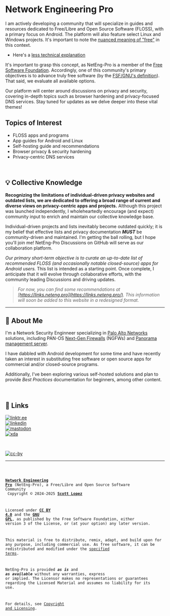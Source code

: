 <!-- SPDX-License-Identifier: (CC-BY-4.0 OR GPL-3.0-or-later) -->
<!-- This file is part of Network Engineering Pro -->
<!--

Network Engineering Pro (NetEng-Pro), a Free/Libre and Open Source Community
Copyright © 2024 Scott Lopez

---

I. Creative Commons Attribution 4.0 International

Network Engineering Pro (the "Licensed Material") is licensed under Creative Commons Attribution 4.0 International ("CC BY 4.0").
To view a copy of this license, visit https://creativecommons.org/licenses/by/4.0/.

Per the terms of the License, you are free to distribute, remix, adapt, and build upon the Licensed Material for any purpose, even commercially.
You must give appropriate credit, provide a link to the License, and indicate if changes were made.

The Licensor offers the Licensed Material as-is and as-available, and makes no representations or warranties of any kind concerning the Licensed Material, whether express, implied, statutory, or other. This includes, without limitation, warranties of title, merchantability, fitness for a particular purpose, non-infringement, absence of latent or other defects, accuracy, or the presence or absence of errors, whether or not known or discoverable.

Permissions beyond the scope of this License—or instead of those permitted by this License—may be available as further defined within this document.

  SPDX Reference: https://spdx.org/licenses/CC-BY-4.0.html
  Canonical URL: https://creativecommons.org/licenses/by/4.0/

---

II. GNU General Public License

Network Engineering Pro is free software: you can redistribute it and/or modify it under the terms of the GNU General Public License ("GNU GPL") as published by the Free Software Foundation, either version 3 of the License, or (at your option) any later version.

This material is distributed in the hope that it will be useful, but WITHOUT ANY WARRANTY; without even the implied warranty of MERCHANTABILITY or
FITNESS FOR A PARTICULAR PURPOSE.

See the GNU General Public License for more details.

  SPDX Reference: https://spdx.org/licenses/GPL-3.0-or-later.html
  Canonical URL: https://www.gnu.org/licenses/gpl-3.0.html

---

Author: Scott Lopez
Email: <contact@neteng.pro>
Web: <https://bio.neteng.pro>

-->

# Network Engineering Pro

I am actively developing a community that will specialize in guides and
resources dedicated to Free/Libre and Open Source Software (FLOSS), with a
primary focus on Android. The platform will also feature select Linux and
Windows projects. It's important to note the
[nuanced meaning of "free"](https://www.gnu.org/philosophy/free-sw.html) in this
context.

- Here's a
  [less technical explanation](https://itsfoss.com/what-is-foss/#free-in-free-and-open-source-software-does-not-mean-free-of-cost)

It's important to grasp this concept, as NetEng-Pro is a member of the
[Free Software Foundation](https://www.fsf.org). Accordingly, one of this
community's primary objectives is to advance truly free software (by the
[FSF/GNU's definition](https://www.gnu.org/philosophy/free-sw.html#fs-definition)).
That said, we evaluate all available options.

Our platform will center around discussions on privacy and security, covering
in-depth topics such as browser hardening and privacy-focused DNS services. Stay
tuned for updates as we delve deeper into these vital themes!

## Topics of Interest

- FLOSS apps and programs
- App guides for Android and Linux
- Self-hosting guide and recommendations
- Browser privacy & security hardening
- Privacy-centric DNS services

&NonBreakingSpace; <!-- space for clarity -->

## 💡 Collective Knowledge

**Recognizing the limitations of individual-driven privacy websites and outdated
lists, we are dedicated to offering a broad range of current and diverse views
on privacy-centric apps and projects.** Although this project was launched
independently, I wholeheartedly encourage (and expect) community input to enrich
and maintain our collective knowledge base.

Individual-driven projects and lists inevitably become outdated quickly; it is
my belief that effective lists and privacy documentation **_MUST_** be
community-driven and maintained. I'm getting the ball rolling, but I hope you'll
join me! NetEng-Pro Discussions on GitHub will serve as our collaboration
platform.

_Our primary short-term objective is to curate an up-to-date list of recommended
FLOSS (and occasionally notable closed-source) apps for Android users._ This
list is intended as a starting point. Once complete, I anticipate that it will
evolve through collaborative efforts, with the community leading Discussions and
driving updates.

> _For now, you can find some recommendations at
> [https://links.neteng.pro](https://links.neteng.pro/). This information
> will soon be added to this website in a redesigned format._

---

## 🚀 About Me

I'm a Network Security Enginneer specializing in
[Palo Alto Networks](https://www.paloaltonetworks.com) solutions, including
PAN-OS [Next-Gen Firewalls](https://docs.paloaltonetworks.com/pan-os) (NGFWs)
and [Panorama management server](https://docs.paloaltonetworks.com/panorama).

I have dabbled with Android development for some time and have recently taken an
interest in substituting free software or open source apps for commercial and/or
closed-source programs.

Additionally, I've been exploring various self-hosted solutions and plan to
provide _Best Practices_ documentation for beginners, among other content.

&NonBreakingSpace; <!-- space for clarity -->

## 🔗 Links

[![linktr.ee](https://img.shields.io/badge/linktree-43E55E?style=for-the-badge&logo=linktree&logoColor=white)](https://linktr.ee/scottlopez)<br>
[![linkedin](https://img.shields.io/badge/linkedin-0A66C2?style=for-the-badge&logo=linkedin&logoColor=white)](https://www.linkedin.com/in/scottlopez)<br>
[![mastodon](https://img.shields.io/badge/Mastodon-6364FF?style=for-the-badge&logo=Mastodon&logoColor=white)](https://noc.social/@sundevil311)<br>
[![xda](https://img.shields.io/badge/xda%20developers-2DAAE9?style=for-the-badge&logo=xda-developers&logoColor=white)](https://xda.neteng.pro)

&NonBreakingSpace; <!-- space for clarity -->

[![cc-by](https://forthebadge.com/images/badges/cc-by.png)](https://creativecommons.org/licenses/by/4.0/)

---

<code style="height: 50vh; width: 100%; background: transparent; border: none; border-radius: 0; resize: none; outline: none;">

**[Network Engineering Pro](https://neteng.pro/)** (NetEng-Pro), a Free/Libre and Open Source Software Community<br />
Copyright &copy; 2024-2025 **[Scott Lopez](https://bio.neteng.pro)**

Licensed under **[CC BY 4.0](https://creativecommons.org/licenses/by/4.0/)** and the **[GNU GPL](https://spdx.org/licenses/GPL-3.0-or-later.html)**, as published by the Free Software Foundation, either version 3 of the License, or (at your option) any later version.

This material is free to distribute, remix, adapt, and build upon for any purpose, including commercial use. As free software, it can be redistributed and modified under the [specified terms](https://github.com/NetEng-Pro/dev-neteng-pro/blob/master/LICENSE.md#gnu-gpl).

NetEng-Pro is provided **_as is_** and **_as available_** without any warranties, express or implied. The Licensor makes no representations or guarantees regarding the Licensed Material and assumes no liability for its use.

For details, see [Copyright and Licensing](https://github.com/NetEng-Pro/dev-neteng-pro/blob/master/LICENSE.md).

</code>
